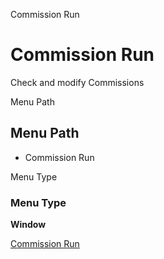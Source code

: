 
Commission Run
# Commission Run


Check and modify Commissions

Menu Path
## Menu Path



- Commission Run

Menu Type
### Menu Type

**Window**


[Commission Run](../../functional-guide/window/window-commission-run.md)